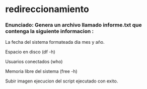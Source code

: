 # redireccionamiento

### Enunciado: Genera un archivo llamado informe.txt que contenga la siguiente informacion : 

  La fecha del sistema formateada dia mes y año.

  Espacio en disco (df -h)
  
  Usuarios conectados (who)
  
  Memoria libre del sistema (free -h)
  
  Subir imagen ejecucion del script ejecutado con exito.
  

```
```
